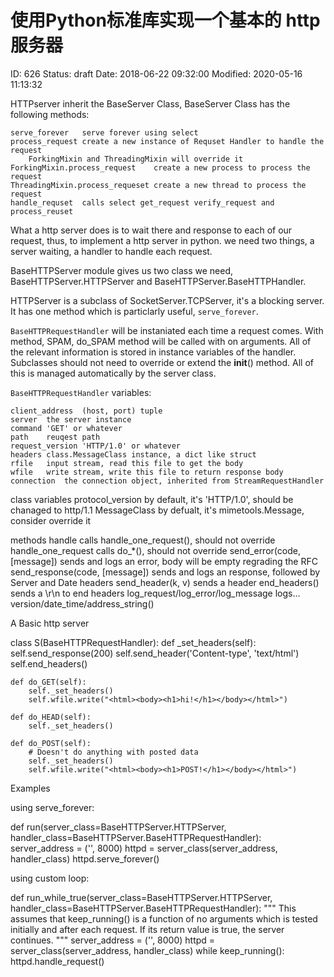 # 使用Python标准库实现一个基本的 http 服务器


ID: 626
Status: draft
Date: 2018-06-22 09:32:00
Modified: 2020-05-16 11:13:32


HTTPserver inherit the BaseServer Class, BaseServer Class has the following methods:

	serve_forever	serve forever using select
	process_request	create a new instance of Requset Handler to handle the request
		ForkingMixin and ThreadingMixin will override it
	ForkingMixin.process_request	create a new process to process the request
	ThreadingMixin.process_requeset	create a new thread to process the request
	handle_requset	calls select get_request verify_request and process_reuset


What a http server does is to wait there and response to each of our request, thus, to implement a http server in python. we need two things, a server waiting, a handler to handle each request.

BaseHTTPServer module gives us two class we need, BaseHTTPServer.HTTPServer and BaseHTTPServer.BaseHTTPHandler.

HTTPServer is a subclass of SocketServer.TCPServer, it's a blocking server. It has one method which is particlarly useful, `serve_forever`.

`BaseHTTPRequestHandler` will be instaniated each time a request comes. With method, SPAM, do_SPAM method will be called with on arguments. All of the relevant information is stored in instance variables of the handler. Subclasses should not need to override or extend the __init__() method. All of this is managed automatically by the server class.

`BaseHTTPRequestHandler` variables:

	client_address	(host, port) tuple
	server	the server instance
	command	'GET' or whatever
	path	reuqest path
	request_version	'HTTP/1.0' or whatever
	headers	class.MessageClass instance, a dict like struct
	rfile	input stream, read this file to get the body
	wfile	write stream, write this file to return response body
	connection	the connection object, inherited from StreamRequestHandler
	
class variables
	protocol_version	by default, it's 'HTTP/1.0', should be chanaged to http/1.1
	MessageClass	by defualt, it's mimetools.Message, consider override it
	
methods
	handle	calls handle_one_request(), should not override
	handle_one_request	calls do_*(), should not override
	send_error(code, [message])	sends and logs an error, body will be empty regrading the RFC
	send_response(code, [message])	sends and logs an response, followed by Server and Date headers
	send_header(k, v)	sends a header
	end_headers()	sends a \r\n to end headers
	log_request/log_error/log_message	logs...
	version/date_time/address_string()	
	
	
A Basic http server


class S(BaseHTTPRequestHandler):
    def _set_headers(self):
        self.send_response(200)
        self.send_header('Content-type', 'text/html')
        self.end_headers()

    def do_GET(self):
        self._set_headers()
        self.wfile.write("<html><body><h1>hi!</h1></body></html>")

    def do_HEAD(self):
        self._set_headers()
        
    def do_POST(self):
        # Doesn't do anything with posted data
        self._set_headers()
        self.wfile.write("<html><body><h1>POST!</h1></body></html>")


Examples

using serve_forever:

def run(server_class=BaseHTTPServer.HTTPServer,
        handler_class=BaseHTTPServer.BaseHTTPRequestHandler):
    server_address = ('', 8000)
    httpd = server_class(server_address, handler_class)
    httpd.serve_forever()

using custom loop:

def run_while_true(server_class=BaseHTTPServer.HTTPServer,
                   handler_class=BaseHTTPServer.BaseHTTPRequestHandler):
    """
    This assumes that keep_running() is a function of no arguments which
    is tested initially and after each request.  If its return value
    is true, the server continues.
    """
    server_address = ('', 8000)
    httpd = server_class(server_address, handler_class)
    while keep_running():
        httpd.handle_request()